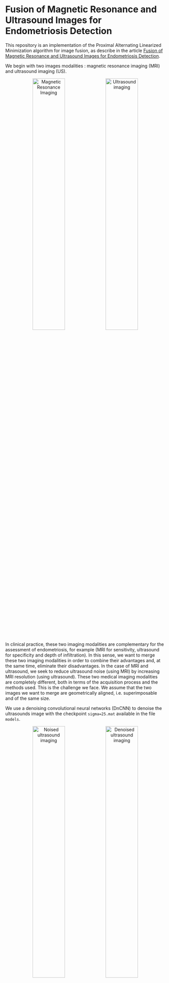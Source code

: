 # Fusion of Magnetic Resonance and Ultrasound Images for Endometriosis Detection

This repository is an implementation of the Proximal Alternating Linearized Minimization algorithm for image fusion, as describe in the article [Fusion of Magnetic Resonance and Ultrasound Images for Endometriosis Detection](https://ieeexplore.ieee.org/document/9018380).

We begin with two images modalities : magnetic resonance imaging (MRI) and ultrasound imaging (US).
<p align="center">
  <img src="images/Data1/irm.png" alt="Magnetic Resonance Imaging" width="45%">
  <img src="images/Data1/us.png" alt="Ultrasound imaging" width="45%">
</p>

In clinical practice, these two imaging modalities are complementary for the assessment of endometriosis, for example (MRI for sensitivity, ultrasound for specificity and depth of infiltration). In this sense, we want to merge these two imaging modalities in order to combine their advantages and, at the same time, eliminate their disadvantages. In the case of MRI and ultrasound, we seek to reduce ultrasound noise (using MRI) by increasing MRI resolution (using ultrasound). These two medical imaging modalities are completely different, both in terms of the acquisition process and the methods used. This is the challenge we face. We assume that the two images we want to merge are geometrically aligned, i.e. superimposable and of the same size.

We use a denoising convolutional neural networks (DnCNN) to denoise the ultrasounds image with the checkpoint `sigma=25.mat` available in the file `models`. 

<p align="center">
  <img src="images/Data1/us.png" alt="Noised ultrasound imaging" width="45%">
  <img src="images/Data1/us_denoising.png" alt="Denoised ultrasound imaging" width="45%">
</p>

## Algorithm

We can now merge the two images using the following algorithm.

```pseudo
Input : Denoised US image, MRI image, hyperparameters
Ouput : Fused Image
Resize the MRI image to the size of the ultrasound image
While the convergence criterion is satisfied :
    Update MRI image (x1)
          Analytical resolution with FSR_xirm_NL
          Convolution in the Fourier domain via HXconv
          Adjusting MRI (x1) by measuring the deviation with ultrasound (x2) using the derivative of the polynomial approximation
    Update US image (x2)
          Gradient descent with Descente_grad_xus_NL
          Minimising the discrepancy between the US image (x1) and the projected image f(x1)
          Inclusion of adjustment terms (data fidelity, total variation).
End
```

- Analytical resolution

$$\arg\min\limits_{x_1\in\mathbb{R}^N}\big\|y_m - SCx_1\big\|^2 + TV(x_1) + \tau_4\big\|x_2 - \chi(x_1)\big\|^2$$

The two-dimensional Fourier transform is used to solve the linear system.

- Gradient descent

$$\arg\min\limits_{x_2\in\mathbb{R}^N}\underbrace{\sum \left(e^{y_u - x_2} - \gamma(y_u - x_2) \right)}_{\text{log-Rayleigh}} + \tau_2\big\|\nabla x_2\big\|^2 + \tau_3 \big\|x_2 - \chi(x_1)\big\|^2$$

## Result

<p align="center">
  <img src="images/Data1/fusion.png" alt="Fused Image" width="45%">
</p>

Run the `Demo.m` file to obtain these results.

## Display problem

Clarification of certain aspects of Matlab : when saving results via Visual Studio Code, the saved images are inexplicably different from the figures displayed by Matlab. As I am not very familiar with the intricacies of Matlab, I wanted to point out this important aspect. This difference is effective with the denoised US image and the fused image.

- Denoised US image :
<p align="center">
  <img src="images/Data1/us_denoising.png" alt="us_denoising_image" width="45%">
  <img src="images/Data1/us_denoising_figure.png" alt="us_denoising_figure" width="45%">
</p>

- Fused image :
<p align="center">
  <img src="images/Data1/fusion.png" alt="fusion_image" width="45%">
  <img src="images/Data1/fusion_figure.png" alt="fusion_figure" width="45%">
</p>

Please let me know if you know what might be causing this noticeable difference.

## Tree view

```plaintext
Fusion-of-Magnetic-Resonance-and-Ultrasound-Images-for-Endometriosis-Detection/
├── images/
│   ├── Data1/
│   │   ├── fusion.png
│   │   ├── fusion_figure.png
│   │   ├── irm.mat
│   │   ├── irm.png
│   │   ├── mri_super_resolution.png
│   │   ├── mri_super_resolution_figure.png
│   │   ├── us.mat
│   │   ├── us.png
│   │   ├── us_denoising.png
│   │   └── us_denoising_figure.png
│   ├── Data2/
│   │   ├── IRM_GT.mat
│   │   ├── IRM_GT.png
│   │   ├── IRM_observed.mat
│   │   ├── IRM_observed.png
│   │   ├── US_GT.mat
│   │   ├── US_GT.png
│   │   ├── US_observed.mat
│   │   ├── US_observed.png
│   │   ├── fusion_GT.png
│   │   └── fusion_observed.png
│   └── Data3/
│   │   ├── IRM_GT.mat
│   │   ├── IRM_GT.png
│   │   ├── IRM_observed.mat
│   │   ├── IRM_observed.png
│   │   ├── US_GT.mat
│   │   ├── US_GT.png
│   │   ├── US_observed.mat
│   │   ├── US_observed.png
│   │   ├── fusion_GT.png
│   │   └── fusion_observed.png
├── models/
│   └── sigma=25.mat
├──synthetics/
│   ├── images/
│   │   ├── Data1/
│   │   │   ├── irm.mat
│   │   │   ├── irm.png
│   │   │   ├── us.mat
│   │   │   ├── us.png
├── fusion_matlab.jpg
│   │   ├── init_mi256_2.mat
│   │   └── irm_simu.PNG
│   ├── utils/
│   │   ├── Descente_grad_xus_NL.m
│   │   ├── FSR_xirm_NL.m
│   │   ├── FusionPALM.m
│   │   ├── HXconv.m
│   │   ├── Link.m
│   │   ├── d1.m
│   │   ├── d2.m
│   │   ├── dtd.m
│   │   ├── f1_NL.m
│   │   └── grad_f1_NL.m
│   ├── Demo.asv
│   ├── Synthetic1.asv
│   ├── Synthetic1.m
│   ├── Synthetic2.m
│   ├── demo.m
│   └── estimate_c.m
├── utils/
│   ├── Descente_grad_xus_NL.m
│   ├── FSR_xirm_NL.m
│   ├── FusionPALM.m
│   ├── HXconv.m
│   ├── Link.m
│   ├── d1.m
│   ├── d2.m
│   ├── dtd.m
│   ├── f1_NL.m
│   └── grad_f1_NL.m
├── Demo.m
├── Demo_unidim.m
├── README.md
└── estimate_c.m           
```

## Citations
If you use the code or dataset, please cite the paper as below :
```bibtex
@article{9018380,
  author={El Mansouri, Oumaima and Vidal, Fabien and Basarab, Adrian and Payoux, Pierre and Kouamé, Denis and Tourneret, Jean-Yves},
  journal={IEEE Transactions on Image Processing}, 
  title={Fusion of Magnetic Resonance and Ultrasound Images for Endometriosis Detection}, 
  year={2020},
  volume={29},
  number={},
  pages={5324-5335},
  keywords={Spatial resolution;Magnetic resonance imaging;Image fusion;Diseases;Magnetic resonance;Image fusion;magnetic resonance imaging;ultrasound imaging;super-resolution;despeckling;proximal alternating linearized minimization},
  doi={10.1109/TIP.2020.2975977}}
```
